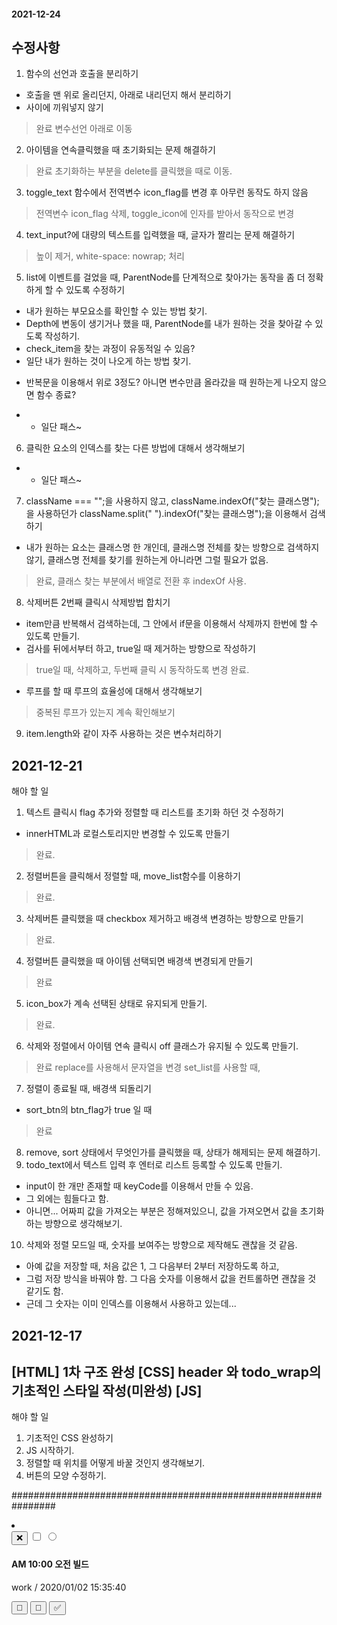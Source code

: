 #### 2021-12-24
## 수정사항
1. 함수의 선언과 호출을 분리하기
  - 호출을 맨 위로 올리던지, 아래로 내리던지 해서 분리하기
  - 사이에 끼워넣지 않기
> 완료
변수선언 아래로 이동

2. 아이템을 연속클릭했을 때 초기화되는 문제 해결하기
> 완료
초기화하는 부분을 delete를 클릭했을 때로 이동.

3. toggle_text 함수에서 전역변수 icon_flag를 변경 후 아무런 동작도 하지 않음
> 전역변수 icon_flag 삭제, toggle_icon에 인자를 받아서 동작으로 변경

4. text_input?에 대량의 텍스트를 입력했을 때, 글자가 짤리는 문제 해결하기
> 높이 제거, white-space: nowrap; 처리

5. list에 이벤트를 걸었을 때, ParentNode를 단계적으로 찾아가는 동작을 좀 더 정확하게 할 수 있도록 수정하기
- 내가 원하는 부모요소를 확인할 수 있는 방법 찾기.
- Depth에 변동이 생기거나 했을 때, ParentNode를 내가 원하는 것을 찾아갈 수 있도록 작성하기.
- check_item을 찾는 과정이 유동적일 수 있음?
- 일단 내가 원하는 것이 나오게 하는 방법 찾기.
* 반복문을 이용해서 위로 3정도? 아니면 변수만큼 올라갔을 때 원하는게 나오지 않으면 함수 종료?
- - 일단 패스~
6. 클릭한 요소의 인덱스를 찾는 다른 방법에 대해서 생각해보기
- - 일단 패스~
7. className === "";을 사용하지 않고, className.indexOf("찾는 클래스명");을 사용하던가 className.split(" ").indexOf("찾는 클래스명");을 이용해서 검색하기
 - 내가 원하는 요소는 클래스명 한 개인데, 클래스명 전체를 찾는 방향으로 검색하지 않기, 클래스명 전체를 찾기를 원하는게 아니라면 그럴 필요가 없음.
> 완료, 클래스 찾는 부분에서 배열로 전환 후 indexOf 사용.
8. 삭제버튼 2번째 클릭시 삭제방법 합치기
- item만큼 반복해서 검색하는데, 그 안에서 if문을 이용해서 삭제까지 한번에 할 수 있도록 만들기.
- 검사를 뒤에서부터 하고, true일 때 제거하는 방향으로 작성하기
> true일 때, 삭제하고, 두번째 클릭 시 동작하도록 변경 완료.
* 루프를 할 때 루프의 효율성에 대해서 생각해보기
> 중복된 루프가 있는지 계속 확인해보기
9. item.length와 같이 자주 사용하는 것은 변수처리하기

## 2021-12-21
해야 할 일
1. 텍스트 클릭시 flag 추가와 정렬할 때 리스트를 초기화 하던 것 수정하기
- innerHTML과 로컬스토리지만 변경할 수 있도록 만들기
> 완료.
2. 정렬버튼을 클릭해서 정렬할 때, move_list함수를 이용하기
> 완료.
3. 삭제버튼 클릭했을 때 checkbox 제거하고 배경색 변경하는 방향으로 만들기
> 완료.
4. 정렬버튼 클릭했을 때 아이템 선택되면 배경색 변경되게 만들기
> 완료
5. icon_box가 계속 선택된 상태로 유지되게 만들기.
> 완료.
6. 삭제와 정렬에서 아이템 연속 클릭시 off 클래스가 유지될 수 있도록 만들기.
> 완료 replace를 사용해서 문자열을 변경
set_list를 사용할 때, 
7. 정렬이 종료될 때, 배경색 되돌리기
- sort_btn의 btn_flag가 true 일 때
> 완료
8. remove, sort 상태에서 무엇인가를 클릭했을 때, 상태가 해제되는 문제 해결하기.
9. todo_text에서 텍스트 입력 후 엔터로 리스트 등록할 수 있도록 만들기.
- input이 한 개만 존재할 때 keyCode를 이용해서 만들 수 있음.
- 그 외에는 힘들다고 함.
- 아니면... 어짜피 값을 가져오는 부분은 정해져있으니, 값을 가져오면서 값을 초기화 하는 방향으로 생각해보기.
10. 삭제와 정렬 모드일 때, 숫자를 보여주는 방향으로 제작해도 괜찮을 것 같음.
 - 아예 값을 저장할 때, 처음 값은 1, 그 다음부터 2부터 저장하도록 하고,
  - 그럼 저장 방식을 바꿔야 함.
  그 다음 숫자를 이용해서 값을 컨트롤하면 괜찮을 것 같기도 함.
  - 근데 그 숫자는 이미 인덱스를 이용해서 사용하고 있는데...
  
## 2021-12-17
[HTML]
1차 구조 완성
[CSS]
header 와 todo_wrap의 기초적인 스타일 작성(미완성)
[JS]
-

해야 할 일
1. 기초적인 CSS 완성하기
2. JS 시작하기.
3. 정렬할 때 위치를 어떻게 바꿀 것인지 생각해보기.
4. 버튼의 모양 수정하기.

################################################################
<li class="item normal">
  <div class="btn_box">
    <!-- 호버시 출력될 X 버튼, 배경도 변해야 함. -->
    <button class="delete_item">❌</button>
    <!-- 삭제버튼 클릭시 출력될 체크박스 값을 어떻게 처리할 것인지.-->
    <!-- checkbox를 js를 통해서 생성할 때 name 값에 어떤걸 넣어야 할 것인지 생각을 해봐야 할 것 같음.value 값 또한 마찬가지삭제버튼, 정렬버튼 클릭 시 보여야 함.하나를 놓을지, 두 개를 놓을지 또한 고민해봐야 함.하나를 놓고, 버튼을 눌렀을 때 받은 값은 어떤 값이 체크되었는지만가져오고 받은 값을 이용해서 동작만 다르게 하는 방향으로 제작하기.텍스트 부분을 label로 묶어서 input을 눌렀을 때 css로 line-through 처리하는 방향으로 생각해봐도 좋을 것 같음. -->
    <input type="checkbox" name="" class="remove_item">
    <input type="radio" name="sort" class="sort_item">
  </div>
  <div class="text_box">
    <h4 class="input_text">AM 10:00 오전 빌드</h4>
    <p>work / 2020/01/02 15:35:40</p>
  </div>
  <div class="icon_box">
    <!-- 오른쪽 영역을 클릭했을 때 출력될 박스 - 빈 공간에서 클릭했을 때 보여야 함. 아이템의 순서를 변경할 수 있도록 만들기. 가장 상단의 박스는 올리기 버튼 숨기기 가장 하단의 박스는 내리기 버튼 숨기기 어떻게 만들어야 할까? item을 통째로 빼서 위쪽 인덱스로 옮겨야 함. 어떻게? 클릭한 인덱스와 근접한 인덱스의 내용 전체를 교체할 방법. nextElementSiblings와 prevElementSiblings를 이용해서 li.item의 요소 사이를 확인하는 방법을 통해서 움직이면 될 것 같음. -->
    <button class="up_item">🔺</button>
    <button class="down_item">🔻</button>
    <button class="check_item">✅</button>
  </div>
</li>
<!-- ######### list Frame ######### -->